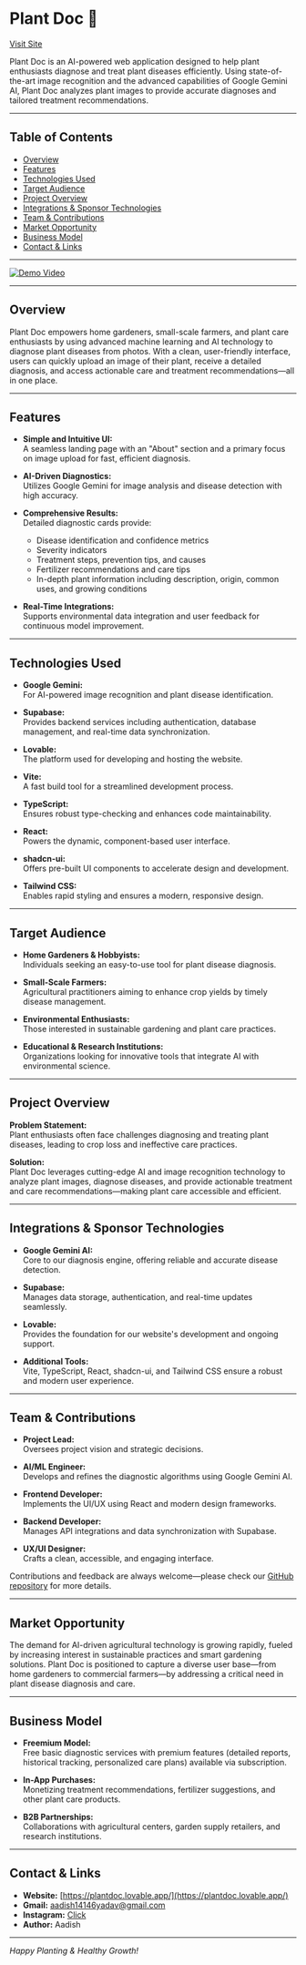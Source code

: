 # Plant Doc 🌿

[Visit Site](https://plantdoc.lovable.app/)

Plant Doc is an AI-powered web application designed to help plant enthusiasts diagnose and treat plant diseases efficiently. Using state-of-the-art image recognition and the advanced capabilities of Google Gemini AI, Plant Doc analyzes plant images to provide accurate diagnoses and tailored treatment recommendations.

---

## Table of Contents

- [Overview](#overview)
- [Features](#features)
- [Technologies Used](#technologies-used)
- [Target Audience](#target-audience)
- [Project Overview](#project-overview)
- [Integrations & Sponsor Technologies](#integrations--sponsor-technologies)
- [Team & Contributions](#team--contributions)
- [Market Opportunity](#market-opportunity)
- [Business Model](#business-model)
- [Contact & Links](#contact--links)

---

[![Demo Video](path/to/screenshot.png)](public/demo.mp4)

---

## Overview

Plant Doc empowers home gardeners, small-scale farmers, and plant care enthusiasts by using advanced machine learning and AI technology to diagnose plant diseases from photos. With a clean, user-friendly interface, users can quickly upload an image of their plant, receive a detailed diagnosis, and access actionable care and treatment recommendations—all in one place.

---

## Features

- **Simple and Intuitive UI:**  
  A seamless landing page with an "About" section and a primary focus on image upload for fast, efficient diagnosis.

- **AI-Driven Diagnostics:**  
  Utilizes Google Gemini for image analysis and disease detection with high accuracy.

- **Comprehensive Results:**  
  Detailed diagnostic cards provide:
  - Disease identification and confidence metrics
  - Severity indicators
  - Treatment steps, prevention tips, and causes
  - Fertilizer recommendations and care tips
  - In-depth plant information including description, origin, common uses, and growing conditions

- **Real-Time Integrations:**  
  Supports environmental data integration and user feedback for continuous model improvement.

---

## Technologies Used

- **Google Gemini:**  
  For AI-powered image recognition and plant disease identification.
  
- **Supabase:**  
  Provides backend services including authentication, database management, and real-time data synchronization.
  
- **Lovable:**  
  The platform used for developing and hosting the website.
  
- **Vite:**  
  A fast build tool for a streamlined development process.
  
- **TypeScript:**  
  Ensures robust type-checking and enhances code maintainability.
  
- **React:**  
  Powers the dynamic, component-based user interface.
  
- **shadcn-ui:**  
  Offers pre-built UI components to accelerate design and development.
  
- **Tailwind CSS:**  
  Enables rapid styling and ensures a modern, responsive design.

---

## Target Audience

- **Home Gardeners & Hobbyists:**  
  Individuals seeking an easy-to-use tool for plant disease diagnosis.
  
- **Small-Scale Farmers:**  
  Agricultural practitioners aiming to enhance crop yields by timely disease management.
  
- **Environmental Enthusiasts:**  
  Those interested in sustainable gardening and plant care practices.
  
- **Educational & Research Institutions:**  
  Organizations looking for innovative tools that integrate AI with environmental science.

---

## Project Overview

**Problem Statement:**  
Plant enthusiasts often face challenges diagnosing and treating plant diseases, leading to crop loss and ineffective care practices.

**Solution:**  
Plant Doc leverages cutting-edge AI and image recognition technology to analyze plant images, diagnose diseases, and provide actionable treatment and care recommendations—making plant care accessible and efficient.

---

## Integrations & Sponsor Technologies

- **Google Gemini AI:**  
  Core to our diagnosis engine, offering reliable and accurate disease detection.

- **Supabase:**  
  Manages data storage, authentication, and real-time updates seamlessly.

- **Lovable:**  
  Provides the foundation for our website's development and ongoing support.

- **Additional Tools:**  
  Vite, TypeScript, React, shadcn-ui, and Tailwind CSS ensure a robust and modern user experience.

---

## Team & Contributions

- **Project Lead:**  
  Oversees project vision and strategic decisions.
  
- **AI/ML Engineer:**  
  Develops and refines the diagnostic algorithms using Google Gemini AI.
  
- **Frontend Developer:**  
  Implements the UI/UX using React and modern design frameworks.
  
- **Backend Developer:**  
  Manages API integrations and data synchronization with Supabase.
  
- **UX/UI Designer:**  
  Crafts a clean, accessible, and engaging interface.

Contributions and feedback are always welcome—please check our [GitHub repository](https://github.com/AadishY/PlantDoc) for more details.

---

## Market Opportunity

The demand for AI-driven agricultural technology is growing rapidly, fueled by increasing interest in sustainable practices and smart gardening solutions. Plant Doc is positioned to capture a diverse user base—from home gardeners to commercial farmers—by addressing a critical need in plant disease diagnosis and care.

---

## Business Model

- **Freemium Model:**  
  Free basic diagnostic services with premium features (detailed reports, historical tracking, personalized care plans) available via subscription.
  
- **In-App Purchases:**  
  Monetizing treatment recommendations, fertilizer suggestions, and other plant care products.
  
- **B2B Partnerships:**  
  Collaborations with agricultural centers, garden supply retailers, and research institutions.

---

## Contact & Links

- **Website:** [https://plantdoc.lovable.app/](https://plantdoc.lovable.app/)
- **Gmail:** [aadish14146yadav@gmail.com](aadish14146yadav@gmail.com)
- **Instagram:** [Click](https://www.instagram.com/yo.akatsuki/)
- **Author:** Aadish

---

*Happy Planting & Healthy Growth!*
